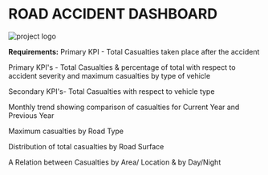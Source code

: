 # ROAD ACCIDENT DASHBOARD
![project logo](https://github.com/kesava78/Road_Accident_Dashboard/blob/main/board.jpeg)


**Requirements:**
Primary KPI - Total Casualties taken place after the accident

Primary KPI's - Total Casualties & percentage of total with respect to accident severity and maximum casualties by type of vehicle

Secondary KPI's- Total Casualties with respect to vehicle type

Monthly trend showing comparison of casualties for Current Year and Previous Year

Maximum casualties by Road Type

Distribution of total casualties by Road Surface

A Relation between Casualties by Area/ Location & by Day/Night






[def]: https://github.com/kesava78/Road_Accident_Dashboard/blob/main/board.jpeg